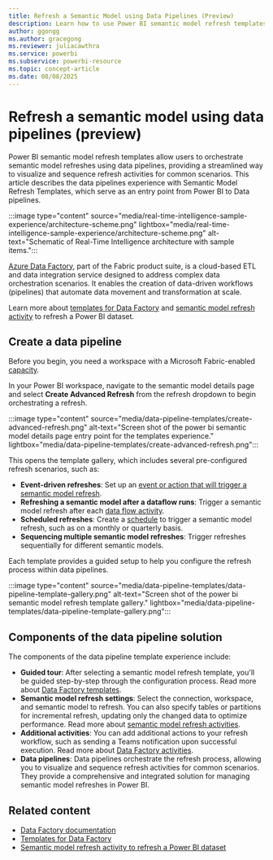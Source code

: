 ```yaml
---
title: Refresh a Semantic Model using Data Pipelines (Preview)
description: Learn how to use Power BI semantic model refresh templates with Fabric data pipelines. 
author: ggongg
ms.author: gracegong
ms.reviewer: juliacawthra
ms.service: powerbi
ms.subservice: powerbi-resource
ms.topic: concept-article
ms.date: 08/08/2025
---
```

# Refresh a semantic model using data pipelines (preview)

Power BI semantic model refresh templates allow users to orchestrate semantic model refreshes using data pipelines, providing a streamlined way to visualize and sequence refresh activities for common scenarios. This article describes the data pipelines experience with Semantic Model Refresh Templates, which serve as an entry point from Power BI to Data pipelines. 

:::image type="content" source="media/real-time-intelligence-sample-experience/architecture-scheme.png"  lightbox="media/real-time-intelligence-sample-experience/architecture-scheme.png" alt-text="Schematic of Real-Time Intelligence architecture with sample items.":::

[Azure Data Factory](/fabric/data-factory/data-factory-overview), part of the Fabric product suite, is a cloud-based ETL and data integration service designed to address complex data orchestration scenarios. It enables the creation of data-driven workflows (pipelines) that automate data movement and transformation at scale.

Learn more about [templates for Data Factory](/fabric/data-factory/templates) and [semantic model refresh activity](/fabric/data-factory/semantic-model-refresh-activity) to refresh a Power BI dataset. 

## Create a data pipeline

Before you begin, you need a workspace with a Microsoft Fabric-enabled [capacity](/fabric/enterprise/licenses#capacity).

In your Power BI workspace, navigate to the semantic model details page and select **Create Advanced Refresh** from the refresh dropdown to begin orchestrating a refresh. 

:::image type="content" source="media/data-pipeline-templates/create-advanced-refresh.png" alt-text="Screen shot of the power bi semantic model details page entry point for the templates experience." lightbox="media/data-pipeline-templates/create-advanced-refresh.png":::

This opens the template gallery, which includes several pre-configured refresh scenarios, such as:

* **Event-driven refreshes**: Set up an [event or action that will trigger a semantic model refresh](/fabric/data-factory/pipeline-storage-event-triggers). 
* **Refreshing a semantic model after a dataflow runs**: Trigger a semantic model refresh after each [data flow activity](/fabric/data-factory/dataflow-activity). 
* **Scheduled refreshes**: Create a [schedule](/fabric/data-factory/pipeline-runs) to trigger a semantic model refresh, such as on a monthly or quarterly basis. 
* **Sequencing multiple semantic model refreshes**: Trigger refreshes sequentially for different semantic models. 

Each template provides a guided setup to help you configure the refresh process within data pipelines.

:::image type="content" source="media/data-pipeline-templates/data-pipeline-template-gallery.png" alt-text="Screen shot of the power bi semantic model refresh template gallery." lightbox="media/data-pipeline-templates/data-pipeline-template-gallery.png":::

## Components of the data pipeline solution

The components of the data pipeline template experience include:

* **Guided tour**: After selecting a semantic model refresh template, you'll be guided step-by-step through the configuration process. Read more about [Data Factory templates](/fabric/data-factory/templates).
* **Semantic model refresh settings**: Select the connection, workspace, and semantic model to refresh. You can also specify tables or partitions for incremental refresh, updating only the changed data to optimize performance. Read more about [semantic model refresh activities](/fabric/data-factory/semantic-model-refresh-activity).
* **Additional activities**: You can add additional actions to your refresh workflow, such as sending a Teams notification upon successful execution. Read more about [Data Factory activities](/fabric/data-factory/activity-overview). 
* **Data pipelines**: Data pipelines orchestrate the refresh process, allowing you to visualize and sequence refresh activities for common scenarios. They provide a comprehensive and integrated solution for managing semantic model refreshes in Power BI. 

## Related content

* [Data Factory documentation](/fabric/data-factory/)
* [Templates for Data Factory](/fabric/data-factory/templates)
* [Semantic model refresh activity to refresh a Power BI dataset](/fabric/data-factory/semantic-model-refresh-activity)

